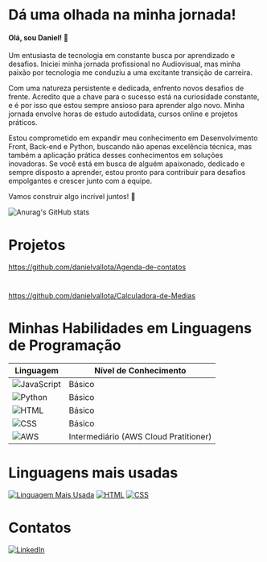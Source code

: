 # Dá uma olhada na minha jornada!
#### Olá, sou Daniel! 👋

Um entusiasta de tecnologia em constante busca por aprendizado e desafios. Iniciei minha jornada profissional no Audiovisual, mas minha paixão por tecnologia me conduziu a uma excitante transição de carreira.

Com uma natureza persistente e dedicada, enfrento novos desafios de frente. Acredito que a chave para o sucesso está na curiosidade constante, e é por isso que estou sempre ansioso para aprender algo novo. Minha jornada envolve horas de estudo autodidata, cursos online e projetos práticos.

Estou comprometido em expandir meu conhecimento em Desenvolvimento Front, Back-end e Python, buscando não apenas excelência técnica, mas também a aplicação prática desses conhecimentos em soluções inovadoras. Se você está em busca de alguém apaixonado, dedicado e sempre disposto a aprender, estou pronto para contribuir para desafios empolgantes e crescer junto com a equipe.

Vamos construir algo incrível juntos! 🚀

![Anurag's GitHub stats](https://github-readme-stats.vercel.app/api?username=danielvallota&theme=transparent&show_icons=true)

# Projetos
https://github.com/danielvallota/Agenda-de-contatos
#
https://github.com/danielvallota/Calculadora-de-Medias

# Minhas Habilidades em Linguagens de Programação

| Linguagem         | Nível de Conhecimento   |
| ----------------- | ------------------------ |
| ![JavaScript](https://img.shields.io/badge/JavaScript-555555?logo=javascript) | Básico                   |
| ![Python](https://img.shields.io/badge/Python-3776AB?logo=python&logoColor=white) | Básico              |
| ![HTML](https://img.shields.io/badge/HTML5-E34F26?logo=html5&logoColor=white) | Básico                   |
| ![CSS](https://img.shields.io/badge/CSS3-1572B6?logo=css3&logoColor=white) | Básico              |
| ![AWS](https://img.shields.io/badge/AWS-232F3E?logo=amazon-aws&logoColor=white) | Intermediário (AWS Cloud Pratitioner)                    |


# Linguagens mais usadas
[![Linguagem Mais Usada](https://img.shields.io/github/languages/top/danielvallota/Agenda-de-contatos)](https://github.com/danielvallota/Agenda-de-contatos)
[![HTML](https://img.shields.io/badge/HTML5-E34F26?logo=html5&logoColor=white)](https://developer.mozilla.org/en-US/docs/Web/HTML)
[![CSS](https://img.shields.io/badge/CSS3-1572B6?logo=css3&logoColor=white)](https://developer.mozilla.org/en-US/docs/Web/CSS)


# Contatos
[![LinkedIn](https://img.shields.io/badge/LinkedIn-0077B5?logo=linkedin&logoColor=white)](https://www.linkedin.com/in/daniel-vallota-a68283292/)

              
